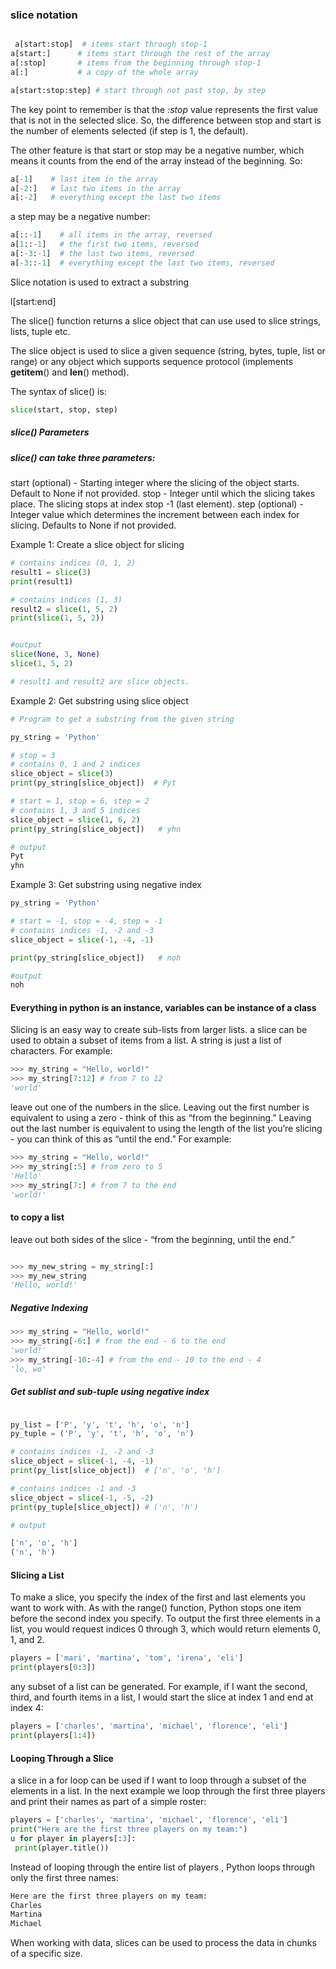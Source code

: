 ### slice notation

```python

 a[start:stop]  # items start through stop-1
a[start:]      # items start through the rest of the array
a[:stop]       # items from the beginning through stop-1
a[:]           # a copy of the whole array

```

```python
a[start:stop:step] # start through not past stop, by step
```

The key point to remember is that the _:stop_ value represents the first value that is not in the selected slice. So, the difference between stop and start is the number of elements selected (if step is 1, the default).

The other feature is that start or stop may be a negative number, which means it counts from the end of the array instead of the beginning. So:

```python
a[-1]    # last item in the array
a[-2:]   # last two items in the array
a[:-2]   # everything except the last two items

```

a step may be a negative number:

```python
a[::-1]    # all items in the array, reversed
a[1::-1]   # the first two items, reversed
a[:-3:-1]  # the last two items, reversed
a[-3::-1]  # everything except the last two items, reversed
```

Slice notation is used to extract a substring

l[start:end]

The slice() function returns a slice object that can use used to slice strings, lists, tuple etc.

The slice object is used to slice a given sequence (string, bytes, tuple, list or range) or any object which supports sequence protocol (implements **getitem**() and **len**() method).

The syntax of slice() is:

```python
slice(start, stop, step)
```

##### slice() Parameters

##### slice() can take three parameters:

start (optional) - Starting integer where the slicing of the object starts. Default to None if not provided.
stop - Integer until which the slicing takes place. The slicing stops at index stop -1 (last element).
step (optional) - Integer value which determines the increment between each index for slicing. Defaults to None if not provided.

Example 1: Create a slice object for slicing

```python
# contains indices (0, 1, 2)
result1 = slice(3)
print(result1)

# contains indices (1, 3)
result2 = slice(1, 5, 2)
print(slice(1, 5, 2))


#output
slice(None, 3, None)
slice(1, 5, 2)

# result1 and result2 are slice objects.
```

Example 2: Get substring using slice object

```python
# Program to get a substring from the given string

py_string = 'Python'

# stop = 3
# contains 0, 1 and 2 indices
slice_object = slice(3)
print(py_string[slice_object])  # Pyt

# start = 1, stop = 6, step = 2
# contains 1, 3 and 5 indices
slice_object = slice(1, 6, 2)
print(py_string[slice_object])   # yhn

# output
Pyt
yhn
```

Example 3: Get substring using negative index

```python
py_string = 'Python'

# start = -1, stop = -4, step = -1
# contains indices -1, -2 and -3
slice_object = slice(-1, -4, -1)

print(py_string[slice_object])   # noh

#output
noh
```

#### Everything in python is an instance, variables can be instance of a class

Slicing is an easy way to create sub-lists from larger lists. a slice can be used to obtain a subset of items from a list. A string is just a list of characters. For example:

```python
>>> my_string = "Hello, world!"
>>> my_string[7:12] # from 7 to 12
'world'

```

leave out one of the numbers in the slice. Leaving out the first number is equivalent to using a zero - think of this as “from the beginning.” Leaving out the last number is equivalent to using the length of the list you’re slicing - you can think of this as “until the end.” For example:

```python
>>> my_string = "Hello, world!"
>>> my_string[:5] # from zero to 5
'Hello'
>>> my_string[7:] # from 7 to the end
'world!'
```

#### to copy a list

leave out both sides of the slice - “from the beginning, until the end.”

```python

>>> my_new_string = my_string[:]
>>> my_new_string
'Hello, world!'
```

##### Negative Indexing

```python
>>> my_string = "Hello, world!"
>>> my_string[-6:] # from the end - 6 to the end
'world!'
>>> my_string[-10:-4] # from the end - 10 to the end - 4
'lo, wo'

```

##### Get sublist and sub-tuple using negative index

```python

py_list = ['P', 'y', 't', 'h', 'o', 'n']
py_tuple = ('P', 'y', 't', 'h', 'o', 'n')

# contains indices -1, -2 and -3
slice_object = slice(-1, -4, -1)
print(py_list[slice_object])  # ['n', 'o', 'h']

# contains indices -1 and -3
slice_object = slice(-1, -5, -2)
print(py_tuple[slice_object]) # ('n', 'h')

# output

['n', 'o', 'h']
('n', 'h')

```

#### Slicing a List

To make a slice, you specify the index of the first and last elements you
want to work with. As with the range() function, Python stops one item
before the second index you specify. To output the first three elements
in a list, you would request indices 0 through 3, which would return elements 0, 1, and 2.

```python
players = ['mari', 'martina', 'tom', 'irena', 'eli']
print(players[0:3])
```

any subset of a list can be generated. For example, if I want the second, third, and fourth items in a list, I would start the slice at index 1 and
end at index 4:

```python
players = ['charles', 'martina', 'michael', 'florence', 'eli']
print(players[1:4])
```

#### Looping Through a Slice

a slice in a for loop can be used if I want to loop through a subset of
the elements in a list. In the next example we loop through the first three
players and print their names as part of a simple roster:

```python
players = ['charles', 'martina', 'michael', 'florence', 'eli']
print("Here are the first three players on my team:")
u for player in players[:3]:
 print(player.title())

```

Instead of looping through the entire list of players , Python loops
through only the first three names:

```python
Here are the first three players on my team:
Charles
Martina
Michael

```

When working with data, slices can be used to process the data in chunks of a specific size.
